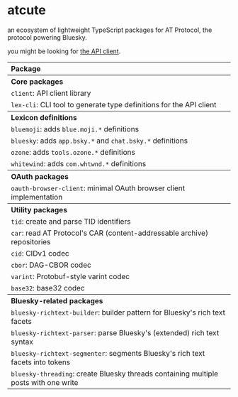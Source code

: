 # atcute

an ecosystem of lightweight TypeScript packages for AT Protocol, the protocol powering Bluesky.

you might be looking for [the API client](./packages/core/client/README.md).

<table>
	<thead>
		<tr>
			<th align="left">Package</th>
		</tr>
	</thead>
	<tbody>
		<tr>
			<th colspan="2" align="left">Core packages</th>
		</tr>
		<tr>
			<td><code>client</code>: API client library</td>
		</tr>
		<tr>
			<td><code>lex-cli</code>: CLI tool to generate type definitions for the API client</td>
		</tr>
		<tr>
			<th colspan="2" align="left">Lexicon definitions</th>
		</tr>
		<tr>
			<td><code>bluemoji</code>: adds <code>blue.moji.*</code> definitions</td>
		</tr>
		<tr>
			<td><code>bluesky</code>: adds <code>app.bsky.*</code> and <code>chat.bsky.*</code> definitions</td>
		</tr>
		<tr>
			<td><code>ozone</code>: adds <code>tools.ozone.*</code> definitions</td>
		</tr>
		<tr>
			<td><code>whitewind</code>: adds <code>com.whtwnd.*</code> definitions</td>
		</tr>
		<tr>
			<th colspan="2" align="left">OAuth packages</th>
		</tr>
		<tr>
			<td><code>oauth-browser-client</code>: minimal OAuth browser client implementation</td>
		</tr>
		<tr>
			<th colspan="2" align="left">Utility packages</th>
		</tr>
		<tr>
			<td><code>tid</code>: create and parse TID identifiers</td>
		</tr>
		<tr>
			<td><code>car</code>: read AT Protocol's CAR (content-addressable archive) repositories</td>
		</tr>
		<tr>
			<td><code>cid</code>: CIDv1 codec</td>
		</tr>
		<tr>
			<td><code>cbor</code>: DAG-CBOR codec</td>
		</tr>
		<tr>
			<td><code>varint</code>: Protobuf-style varint codec</td>
		</tr>
		<tr>
			<td><code>base32</code>: base32 codec</td>
		</tr>
		<tr>
			<th colspan="2" align="left">Bluesky-related packages</th>
		</tr>
		<tr>
			<td><code>bluesky-richtext-builder</code>: builder pattern for Bluesky's rich text facets</td>
		</tr>
		<tr>
			<td><code>bluesky-richtext-parser</code>: parse Bluesky's (extended) rich text syntax</td>
		</tr>
		<tr>
			<td><code>bluesky-richtext-segmenter</code>: segments Bluesky's rich text facets into tokens</td>
		</tr>
		<tr>
			<td><code>bluesky-threading</code>: create Bluesky threads containing multiple posts with one write</td>
		</tr>
	</tbody>
</table>
